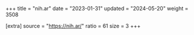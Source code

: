 +++
title = "nih.ar"
date = "2023-01-31"
updated = "2024-05-20"
weight = 3508

[extra]
source = "https://nih.ar/"
ratio = 61
size = 3
+++
